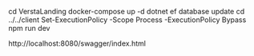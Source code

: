 cd VerstaLanding
docker-compose up -d
dotnet ef database update
cd ../../client
Set-ExecutionPolicy -Scope Process -ExecutionPolicy Bypass
npm run dev

http://localhost:8080/swagger/index.html

